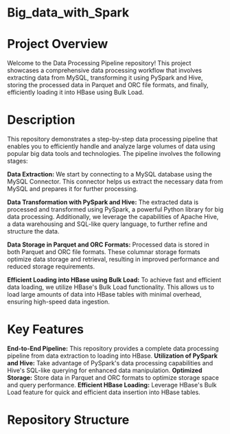# Big_data_with_Spark

# Project Overview
Welcome to the Data Processing Pipeline repository! This project showcases a comprehensive data processing workflow that involves extracting data from MySQL, transforming it using PySpark and Hive, storing the processed data in Parquet and ORC file formats, and finally, efficiently loading it into HBase using Bulk Load.

# Description
This repository demonstrates a step-by-step data processing pipeline that enables you to efficiently handle and analyze large volumes of data using popular big data tools and technologies. The pipeline involves the following stages:

**Data Extraction:**
We start by connecting to a MySQL database using the MySQL Connector. This connector helps us extract the necessary data from MySQL and prepares it for further processing.

**Data Transformation with PySpark and Hive:**
The extracted data is processed and transformed using PySpark, a powerful Python library for big data processing. Additionally, we leverage the capabilities of Apache Hive, a data warehousing and SQL-like query language, to further refine and structure the data.

**Data Storage in Parquet and ORC Formats:**
Processed data is stored in both Parquet and ORC file formats. These columnar storage formats optimize data storage and retrieval, resulting in improved performance and reduced storage requirements.

**Efficient Loading into HBase using Bulk Load:**
To achieve fast and efficient data loading, we utilize HBase's Bulk Load functionality. This allows us to load large amounts of data into HBase tables with minimal overhead, ensuring high-speed data ingestion.

# Key Features
**End-to-End Pipeline:** This repository provides a complete data processing pipeline from data extraction to loading into HBase.
**Utilization of PySpark and Hive:** Take advantage of PySpark's data processing capabilities and Hive's SQL-like querying for enhanced data manipulation.
**Optimized Storage:** Store data in Parquet and ORC formats to optimize storage space and query performance.
**Efficient HBase Loading:** Leverage HBase's Bulk Load feature for quick and efficient data insertion into HBase tables.

# Repository Structure
